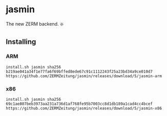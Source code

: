 # jasmin
The new ZERM backend. :sparkle:

## Installing
### ARM
```
install.sh jasmin sha256 b219ae041a34f1e77fa6f69bffed8ede67c91c1112243f25a23bd34a9ce010d7 https://github.com/ZERMZeitung/jasmin/releases/download/5/jasmin-arm
```
### x86
```
install.sh jasmin sha256 69c1ae807beb3973aa231a736d1af768fe95b7003cc8d1db189a1cad4cc4bcef https://github.com/ZERMZeitung/jasmin/releases/download/5/jasmin-x86
```
